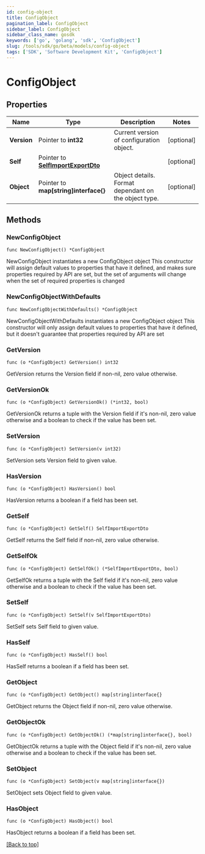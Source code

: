```yaml
---
id: config-object
title: ConfigObject
pagination_label: ConfigObject
sidebar_label: ConfigObject
sidebar_class_name: gosdk
keywords: ['go', 'golang', 'sdk', 'ConfigObject'] 
slug: /tools/sdk/go/beta/models/config-object
tags: ['SDK', 'Software Development Kit', 'ConfigObject']
---
```


# ConfigObject

## Properties

Name | Type | Description | Notes
------------ | ------------- | ------------- | -------------
**Version** |  Pointer to **int32** | Current version of configuration object. | [optional] 
**Self** |  Pointer to [**SelfImportExportDto**](self-import-export-dto) |  | [optional] 
**Object** |  Pointer to **map[string]interface{}** | Object details. Format dependant on the object type. | [optional] 

## Methods

### NewConfigObject

`func NewConfigObject() *ConfigObject`

NewConfigObject instantiates a new ConfigObject object
This constructor will assign default values to properties that have it defined,
and makes sure properties required by API are set, but the set of arguments
will change when the set of required properties is changed

### NewConfigObjectWithDefaults

`func NewConfigObjectWithDefaults() *ConfigObject`

NewConfigObjectWithDefaults instantiates a new ConfigObject object
This constructor will only assign default values to properties that have it defined,
but it doesn't guarantee that properties required by API are set

### GetVersion

`func (o *ConfigObject) GetVersion() int32`

GetVersion returns the Version field if non-nil, zero value otherwise.

### GetVersionOk

`func (o *ConfigObject) GetVersionOk() (*int32, bool)`

GetVersionOk returns a tuple with the Version field if it's non-nil, zero value otherwise
and a boolean to check if the value has been set.

### SetVersion

`func (o *ConfigObject) SetVersion(v int32)`

SetVersion sets Version field to given value.

### HasVersion

`func (o *ConfigObject) HasVersion() bool`

HasVersion returns a boolean if a field has been set.

### GetSelf

`func (o *ConfigObject) GetSelf() SelfImportExportDto`

GetSelf returns the Self field if non-nil, zero value otherwise.

### GetSelfOk

`func (o *ConfigObject) GetSelfOk() (*SelfImportExportDto, bool)`

GetSelfOk returns a tuple with the Self field if it's non-nil, zero value otherwise
and a boolean to check if the value has been set.

### SetSelf

`func (o *ConfigObject) SetSelf(v SelfImportExportDto)`

SetSelf sets Self field to given value.

### HasSelf

`func (o *ConfigObject) HasSelf() bool`

HasSelf returns a boolean if a field has been set.

### GetObject

`func (o *ConfigObject) GetObject() map[string]interface{}`

GetObject returns the Object field if non-nil, zero value otherwise.

### GetObjectOk

`func (o *ConfigObject) GetObjectOk() (*map[string]interface{}, bool)`

GetObjectOk returns a tuple with the Object field if it's non-nil, zero value otherwise
and a boolean to check if the value has been set.

### SetObject

`func (o *ConfigObject) SetObject(v map[string]interface{})`

SetObject sets Object field to given value.

### HasObject

`func (o *ConfigObject) HasObject() bool`

HasObject returns a boolean if a field has been set.


[[Back to top]](#) 


